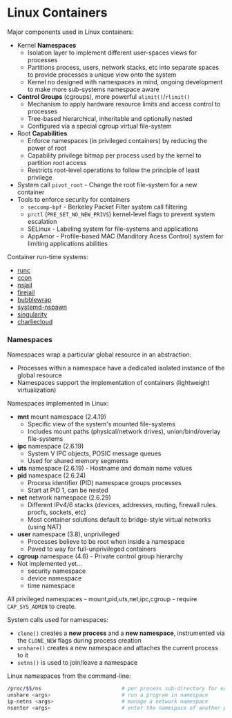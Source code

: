 # Linux Containers

Major components used in Linux containers:

* Kernel **Namespaces**
  - Isolation layer to implement different user-spaces views for processes
  - Partitions process, users, network stacks, etc into separate spaces to provide processes a unique view onto the system
  - Kernel no designed with namespaces in mind, ongoing development to make more sub-systems namespace aware 
* **Control Groups** (cgroups), more powerful `ulimit()`/`rlimit()`
  - Mechanism to apply hardware resource limits and access control to processes
  - Tree-based hierarchical, inheritable and optionally nested
  - Configured via a special cgroup virtual file-system
* Root **Capabilities**
  - Enforce namespaces (in privileged containers) by reducing the power of root
  - Capability privilege bitmap per process used by the kernel to partition root access
  - Restricts root-level operations to follow the principle of least privilege
* System call `pivot_root` - Change the root file-system for a new container
* Tools to enforce security for containers
  - `seccomp-bpf` - Berkeley Packet Filter system call filtering
  - `prctl` (`PRE_SET_NO_NEW_PRIVS`) kernel-level flags to prevent system escalation
  - SELinux - Labeling system for file-systems and applications
  - AppAmor - Profile-based MAC (Manditory Acess Control) system for limiting applications abilities

Container run-time systems:

* [runc][runc]
* [ccon][ccon]
* [nsjail][nsjail]
* [firejail][firejail]
* [bubblewrap][bubble]
* [systemd-nspawn][nspawn]
* [singularity][sing]
* [charliecloud][charlie]

[runc]: https://github.com/opencontainers/runc
[ccon]: https://github.com/wking/ccon
[nsjail]: https://github.com/google/nsjail
[firejail]: https://github.com/netblue30/firejail
[bubble]: https://github.com/projectatomic/bubblewrap
[nspawn]: https://github.com/systemd/systemd/blob/master/src/nspawn/nspawn.c
[sing]: https://github.com/sylabs/singularity
[charlie]: https://github.com/hpc/charliecloud

### Namespaces

Namespaces wrap a particular global resource in an abstraction:

* Processes within a namespace have a dedicated isolated instance of the global resource
* Namespaces support the implementation of containers (lightweight virtualization)

Namespaces implemented in Linux:

* **mnt** mount namespace (2.4.19)
  - Specific view of the system's mounted file-systems
  - Includes mount paths (physical/network drives), union/bind/overlay file-systems
* **ipc** namespace (2.6.19)
  - System V IPC objects, POSIC message queues
  - Used for shared memory segments
* **uts** namespace (2.6.19) - Hostname and domain name values
* **pid** namespace (2.6.24)
  - Process identifier (PID) namespace groups processes
  - Start at PID 1, can be nested
* **net** network namespace (2.6.29)
  - Different IPv4/6 stacks (devices, addresses, routing, firewall rules. procfs, sockets, etc)
  - Most container solutions default to bridge-style virtual networks (using NAT)
* **user** namespace (3.8), unprivileged
  - Processes believe to be root when inside a namespace
  - Paved to way for full-unprivileged containers
* **cgroup** namespace (4.6) - Private control group hierarchy
* Not implemented yet...
  - security namespace
  - device namespace
  - time namespace

All privileged namespaces - mount,pid,uts,net,ipc,cgroup - require `CAP_SYS_ADMIN` to create.

System calls used for namespaces:

* `clone()` creates a **new process** and a **new namespace**, instrumented via the `CLONE_NEW` flags during process creation
* `unshare()` creates a new namespace and attaches the current process to it
* `setns()` is used to join/leave a namespace

Linux namespaces from the command-line:

```bash
/proc/$$/ns                          # per process sub-directory for each namespace
unshare <args>                       # run a program in namespace 
ip-netns <args>                      # manage a network namespace
nsenter <args>                       # enter the namespace of another program
```
